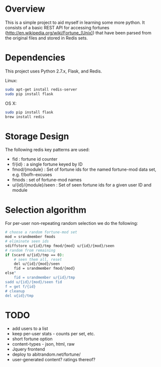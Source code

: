 # Overview

This is a simple project to aid myself in learning some more python. It consists of a basic REST API for accessing fortunes (http://en.wikipedia.org/wiki/Fortune_(Unix)) that have been parsed from the original files and stored in Redis sets.

# Dependencies

This project uses Python 2.7.x, Flask, and Redis.

Linux:

```sh
sudo apt-get install redis-server
sudo pip install flask 
```

OS X:

```sh
sudo pip install flask 
brew install redis
```


# Storage Design

The following redis key patterns are used:

- fid : fortune id counter
- f/{id} : a single fortune keyed by ID
- fmod/{module} : Set of fortune ids for the named fortune-mod data set, e.g. f/bofh-excuses
- fmods : set of fortune-mod names
- u/{id}/{module}/seen : Set of seen fortune ids for a given user ID and module

# Selection algorithm

For per-user non-repeating random selection we do the following:

```sh
# choose a random fortune-mod set
mod = srandmember fmods 
# eliminate seen ids
sdiffstore u/{id}/tmp fmod/{mod} u/{id}/{mod}/seen
# random from remaining
if (scard u/{id}/tmp == 0):
    # seen them all, reset
    del u/{id}/{mod}/seen
    fid = srandmember fmod/{mod}
else"
    fid = srandmember u/{id}/tmp
sadd u/{id}/{mod}/seen fid
f = get f/{id}
# cleanup
del u{id}/tmp
```

# TODO

- add users to a list
- keep per-user stats - counts per set, etc.
- short fortune option
- content-types - json, html, raw
- Jquery frontend
- deploy to abitrandom.net/fortune/
- user-generated content? ratings thereof?